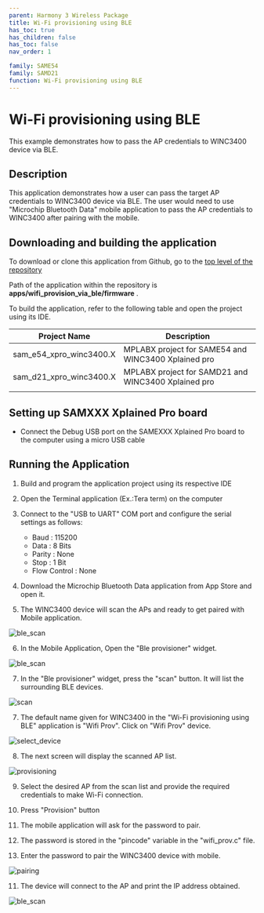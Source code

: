 ```yaml
---
parent: Harmony 3 Wireless Package
title: Wi-Fi provisioning using BLE 
has_toc: true
has_children: false
has_toc: false
nav_order: 1

family: SAME54
family: SAMD21
function: Wi-Fi provisioning using BLE 
---
```


# Wi-Fi provisioning using BLE 

This example demonstrates how to pass the AP credentials to WINC3400 device via BLE.

## Description

This application demonstrates how a user can pass the target AP credentials to WINC3400 device via BLE. The user would need to use "Microchip Bluetooth Data" mobile application to pass the AP credentials to WINC3400 after pairing with the mobile.

## Downloading and building the application

To download or clone this application from Github, go to the [top level of the repository](https://github.com/Microchip-MPLAB-Harmony/wireless)


Path of the application within the repository is **apps/wifi_provision_via_ble/firmware** .

To build the application, refer to the following table and open the project using its IDE.

| Project Name      | Description                                    |
| ----------------- | ---------------------------------------------- |
| sam_e54_xpro_winc3400.X | MPLABX project for SAME54 and WINC3400 Xplained pro|
| sam_d21_xpro_winc3400.X | MPLABX project for SAMD21 and WINC3400 Xplained pro|
|||


## Setting up SAMXXX Xplained Pro board

- Connect the Debug USB port on the SAMEXXX Xplained Pro board to the computer using a micro USB cable

## Running the Application

1. Build and program the application project using its respective IDE

2. Open the Terminal application (Ex.:Tera term) on the computer

3. Connect to the "USB to UART" COM port and configure the serial settings as follows:

    * Baud : 115200
    * Data : 8 Bits
    * Parity : None
    * Stop : 1 Bit
    * Flow Control : None

4. Download the Microchip Bluetooth Data application from App Store and open it.

5. The WINC3400 device will scan the APs and ready to get paired with Mobile application.

![ble_scan](images/ble_scan.png)

6. In the Mobile Application, Open the "Ble provisioner" widget.

![ble_scan](images/wifi_prov_widget.jpg)

7. In the "Ble provisioner" widget, press the "scan" button. It will list the surrounding BLE devices. 

![scan](images/scan.jpg)

7. The default name given for WINC3400 in the "Wi-Fi provisioning using BLE" application is "Wifi Prov". Click on "Wifi Prov" device.

![select_device](images/select_device.jpg)

8. The next screen will display the scanned AP list. 

![provisioning](images/provisioning.jpg)

9. Select the desired AP from the scan list and provide the required credentials to make Wi-Fi connection.

10. Press "Provision" button

12. The mobile application will ask for the password to pair.


13. The password is stored in the "pincode" variable in the "wifi_prov.c" file.

14. Enter the password to pair the WINC3400 device with mobile.

![pairing](images/pairing.jpg)

11. The device will connect to the AP and print the IP address obtained.

![ble_scan](images/ble_provisoing_full_log.png)
